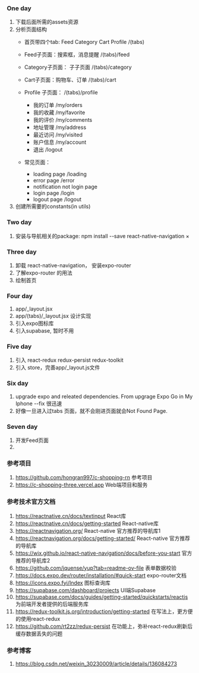 ### One day
1. 下载后面所需的assets资源 
2. 分析页面结构
   - 首页带四个tab: Feed Category Cart Profile   /(tabs)
   - Feed子页面：搜索框，消息提醒  /(tabs)/feed
   - Category子页面： 子子页面  /(tabs)/category
   - Cart子页面：购物车、订单  /(tabs)/cart
   - Profile 子页面：  /(tabs)/profile
       - 我的订单 /my/orders
       - 我的收藏 /my/favorite
       - 我的评价 /my/comments
       - 地址管理 /my/address
       - 最近访问 /my/visited
       - 账户信息 /my/account
       - 退出  /logout

   - 常见页面：
     - loading page  /loading
     - error page  /error
     - notification not login page   
     - login page  /login
     - logout page  /logout
3. 创建所需要的constants(in utils)

### Two day
1. 安装与导航相关的package: npm install --save react-native-navigation  ×

### Three day
1. 卸载 react-native-navigation， 安装expo-router
2. 了解expo-router 的用法
3. 绘制首页

### Four day
1. app/_layout.jsx
2. app/(tabs)/_layout.jsx  设计实现
3. 引入expo图标库
4. 引入supabase, 暂时不用

### Five day
1. 引入 react-redux redux-persist redux-toolkit
2. 引入 store，完善app/_layout.js文件

### Six day
1. upgrade expo and releated dependencies.  From upgrage Expo Go in My Iphone  --fix 很迅速
2. 好像一旦进入过tabs 页面，就不会刚进页面就会Not Found Page.

### Seven day
1. 开发Feed页面
2. 


### 参考项目
1. https://github.com/hongran997/c-shopping-rn 参考项目
2. https://c-shopping-three.vercel.app  Web端项目和服务


### 参考技术官方文档
1. https://reactnative.cn/docs/textinput  React库
2. https://reactnative.cn/docs/getting-started React-native库
3. https://reactnavigation.org/  React-native 官方推荐的导航库1
4. https://reactnavigation.org/docs/getting-started/ React-native 官方推荐的导航库
5. https://wix.github.io/react-native-navigation/docs/before-you-start  官方推荐的导航库2
6. https://github.com/jquense/yup?tab=readme-ov-file  表单数据校验
7. https://docs.expo.dev/router/installation/#quick-start  expo-router文档
8. https://icons.expo.fyi/Index 图标查询库
9. https://supabase.com/dashboard/projects  UI端Supabase
10. https://supabase.com/docs/guides/getting-started/quickstarts/reactjs  为前端开发者提供的后端服务库
11. https://redux-toolkit.js.org/introduction/getting-started  在写法上，更方便的使用react-redux
12. https://github.com/rt2zz/redux-persist  在功能上，弥补react-redux刷新后缓存数据丢失的问题


### 参考博客
1. https://blog.csdn.net/weixin_30230009/article/details/136084273

